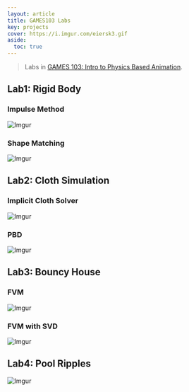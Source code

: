 ```yaml
---
layout: article
title: GAMES103 Labs
key: projects
cover: https://i.imgur.com/eiersk3.gif
aside:
  toc: true
---
```


> Labs in [GAMES 103: Intro to Physics Based Animation](http://games-cn.org/games103/).
<!--more-->

## Lab1: Rigid Body

### Impulse Method

![Imgur](https://i.imgur.com/eiersk3.gif)

### Shape Matching

![Imgur](https://i.imgur.com/yycpK7p.gif)

## Lab2: Cloth Simulation

### Implicit Cloth Solver

![Imgur](https://i.imgur.com/bExEAGl.gif)

### PBD

![Imgur](https://i.imgur.com/ZDdvKYR.gif)

## Lab3: Bouncy House

### FVM

![Imgur](https://i.imgur.com/e3V6VMj.gif)

### FVM with SVD

![Imgur](https://i.imgur.com/okp0A1k.gif)

## Lab4: Pool Ripples

![Imgur](https://i.imgur.com/InDQT1p.gif)